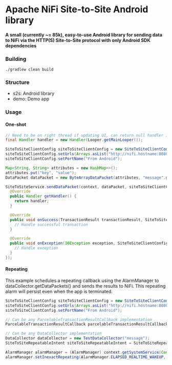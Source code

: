 # Apache NiFi Site-to-Site Android library
#### A small (currently ~= 85k), easy-to-use Android library for sending data to NiFi via the HTTP(S) Site-to-Site protocol with only Android SDK dependencies

### Building
```shell
./gradlew clean build
```

### Structure
* s2s: Android library
* demo: Demo app

### Usage
#### One-shot
```java
// Need to be on right thread if updating UI, can return null handler in callback otherwise
final Handler handler = new Handler(Looper.getMainLooper());

SiteToSiteClientConfig siteToSiteClientConfig = new SiteToSiteClientConfig();
siteToSiteClientConfig.setUrls(Arrays.asList("http://nifi.hostname:8080/nifi"));
siteToSiteClientConfig.setPortName("From Android");

Map<String, String> attributes = new HashMap<>();
attributes.put("key", "value");
DataPacket dataPacket = new ByteArrayDataPacket(attributes, "message".getBytes(Charsets.UTF_8));

SiteToSiteService.sendDataPacket(context, dataPacket, siteToSiteClientConfig, new TransactionResultCallback() {
  @Override
  public Handler getHandler() {
    return handler;
  }

  @Override
  public void onSuccess(TransactionResult transactionResult, SiteToSiteClientConfig siteToSiteClientConfig) {
    // Handle successful transaction
  }

  @Override
  public void onException(IOException exception, SiteToSiteClientConfig siteToSiteClientConfig) {
    // Handle exception
  }
});
```

#### Repeating
This example schedules a repeating callback using the AlarmManager to dataCollector.getDataPackets() and sends the results to NiFi.  This repeating alarm will persist even when the app is terminated.

```java
SiteToSiteClientConfig siteToSiteClientConfig = new SiteToSiteClientConfig();
siteToSiteClientConfig.setUrls(Arrays.asList("http://nifi.hostname:8080/nifi"));
siteToSiteClientConfig.setPortName("From Android");

// Can be any ParcelableTransactionResultCallback implementation
ParcelableTransactionResultCallback parcelableTransactionResultCallback = new RepeatingTransactionResultCallback();

// Can be any DataCollector implementation
DataCollector dataCollector = new TestDataCollector("message");
SiteToSiteRepeatableIntent siteToSiteRepeatableIntent = SiteToSiteRepeating.createPendingIntent(context, dataCollector, siteToSiteClientConfig, parcelableTransactionResultCallback);

AlarmManager alarmManager = (AlarmManager) context.getSystemService(Context.ALARM_SERVICE);
alarmManager.setInexactRepeating(AlarmManager.ELAPSED_REALTIME_WAKEUP, SystemClock.elapsedRealtime(), TimeUnit.MINUTES.toMillis(15), siteToSiteRepeatableIntent.getPendingIntent());
```
